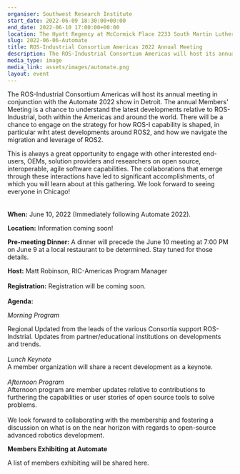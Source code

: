 ```yaml
---
organiser: Southwest Research Institute
start_date: 2022-06-09 18:30:00+00:00
end_date: 2022-06-10 17:00:00+00:00
location: The Hyatt Regency at McCormick Place 2233 South Martin Luther King DriveChicago, IL 60616
slug: 2022-06-06-Automate
title: ROS-Industrial Consortium Americas 2022 Annual Meeting
description: The ROS-Industrial Consortium Americas will host its annual meeting in conjunction with the Automate 2022 show in Detroit.
media_type: image
media_link: assets/images/automate.png
layout: event
---
```


The ROS-Industrial Consortium Americas will host its annual meeting in conjunction with the Automate 2022 show in Detroit. The annual Members' Meeting is a chance to understand the latest developments relative to ROS-Industrial, both within the Americas and around the world. There will be a chance to engage on the strategy for how ROS-I capability is shaped, in particular wiht atest developments around ROS2, and how we navigate the migration and leverage of ROS2.

This is always a great opportunity to engage with other interested end-users, OEMs, solution providers and researchers on open source, interoperable, agile software capabilities. The collaborations that emerge through these interactions have led to significant accomplishments, of which you will learn about at this gathering. We look forward to seeing everyone in Chicago!
\
\
\
**When:** June 10, 2022 (Immediately following Automate 2022).

**Location:** Information coming soon! 

**Pre-meeting Dinner:** A dinner will precede the June 10 meeting at 7:00 PM on June 9 at a local restaurant to be determined. Stay tuned for those details.

**Host:** Matt Robinson, RIC-Americas Program Manager
\
\
**Registration:** Registration will be coming soon.
\
\
**Agenda:**


*Morning Program*  

Regional Updated from the leads of the various Consortia support ROS-Indstrial. Updates from partner/educational institutions on developments and trends.
\
\
*Lunch Keynote*  
A member organization will share a recent development as a keynote.
\
\
*Afternoon Program*  
Afternoon program are member updates relative to contributions to furthering the capabilities or user stories of open source tools to solve problems.
\
\
We look forward to collaborating with the membership and fostering a discussion on what is on the near horizon with regards to open-source advanced robotics development.

**Members Exhibiting at Automate**

A list of members exhibiting will be shared here.